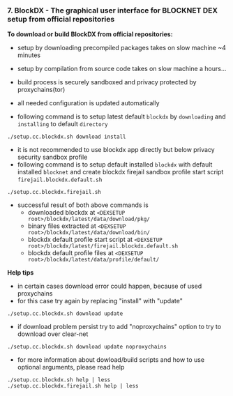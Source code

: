 ### 7. BlockDX - The graphical user interface for BLOCKNET DEX setup from official repositories

**To download or build BlockDX from official repositories:**
  * setup by downloading precompiled packages takes on slow machine ~4 minutes
  * setup by compilation from source code takes on slow machine a hours...
  * build process is securely sandboxed and privacy protected by proxychains(tor)
  * all needed configuration is updated automatically
  
  * following command is to setup latest default `blockdx` by `downloading` and `installing` to default `directory`
```
./setup.cc.blockdx.sh download install
```
  
  * it is not recommended to use blockdx app directly but below privacy security sandbox profile
  * following command is to setup default installed `blockdx` with default installed `blocknet` and create blockdx firejail sandbox profile start script `firejail.blockdx.default.sh`
```
./setup.cc.blockdx.firejail.sh
```
  
  * successful result of both above commands is
    * downloaded blockdx at `<DEXSETUP root>/blockdx/latest/data/download/pkg/`
    * binary files extracted at `<DEXSETUP root>/blockdx/latest/data/download/bin/`
    * blockdx default profile start script at `<DEXSETUP root>/blockdx/latest/firejail.blockdx.default.sh`
    * blockdx default profile files at `<DEXSETUP root>/blockdx/latest/data/profile/default/`

**Help tips**
  * in certain cases download error could happen, because of used proxychains
  * for this case try again by replacing "install" with "update"
```
./setup.cc.blockdx.sh download update
```
  * if download problem persist try to add "noproxychains" option to try to download over clear-net
```
./setup.cc.blockdx.sh download update noproxychains
```
  * for more information about dowload/build scripts and how to use optional arguments, please read help
```
./setup.cc.blockdx.sh help | less
./setup.cc.blockdx.firejail.sh help | less
```
